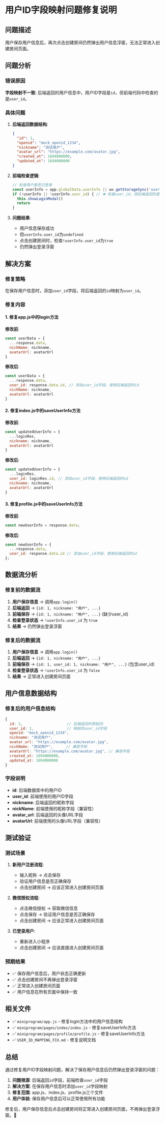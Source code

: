 # 用户ID字段映射问题修复说明

## 问题描述

用户保存用户信息后，再次点击创建房间仍然弹出用户信息浮窗，无法正常进入创建房间页面。

## 问题分析

### 错误原因

**字段映射不一致**: 后端返回的用户信息中，用户ID字段是`id`，但前端代码中检查的是`user_id`。

### 具体问题

1. **后端返回数据结构**:
   ```json
   {
     "id": 1,
     "openid": "mock_openid_1234",
     "nickname": "测试用户",
     "avatar_url": "https://example.com/avatar.jpg",
     "created_at": 1694000000,
     "updated_at": 1694000000
   }
   ```

2. **前端检查逻辑**:
   ```javascript
   // 检查用户是否已登录
   const userInfo = app.globalData.userInfo || wx.getStorageSync('userInfo')
   if (!userInfo || !userInfo.user_id) { // ❌ 检查user_id，但后端返回的是id
     this.showLoginModal()
     return
   }
   ```

3. **问题结果**:
   - 用户信息保存成功
   - 但`userInfo.user_id`为`undefined`
   - 点击创建房间时，检查`!userInfo.user_id`为`true`
   - 仍然弹出登录浮窗

## 解决方案

### 修复策略

在保存用户信息时，添加`user_id`字段，将后端返回的`id`映射为`user_id`。

### 修复内容

#### 1. 修复app.js中的login方法

**修改前**:
```javascript
const userData = {
  ...response.data,
  nickName: nickname,
  avatarUrl: avatarUrl
}
```

**修改后**:
```javascript
const userData = {
  ...response.data,
  user_id: response.data.id, // 添加user_id字段，使用后端返回的id
  nickName: nickname,
  avatarUrl: avatarUrl
}
```

#### 2. 修复index.js中的saveUserInfo方法

**修改前**:
```javascript
const updatedUserInfo = {
  ...loginRes,
  nickname: nickname,
  avatarUrl: avatarUrl
}
```

**修改后**:
```javascript
const updatedUserInfo = {
  ...loginRes,
  user_id: loginRes.id, // 添加user_id字段，使用后端返回的id
  nickname: nickname,
  avatarUrl: avatarUrl
}
```

#### 3. 修复profile.js中的saveUserInfo方法

**修改前**:
```javascript
const newUserInfo = response.data;
```

**修改后**:
```javascript
const newUserInfo = {
  ...response.data,
  user_id: response.data.id // 添加user_id字段，使用后端返回的id
};
```

## 数据流分析

### 修复前的数据流

1. **用户保存信息** → 调用`app.login()`
2. **后端返回** → `{id: 1, nickname: "用户", ...}`
3. **前端保存** → `{id: 1, nickname: "用户", ...}` (缺少user_id)
4. **检查登录状态** → `!userInfo.user_id` 为 `true`
5. **结果** → 仍然弹出登录浮窗

### 修复后的数据流

1. **用户保存信息** → 调用`app.login()`
2. **后端返回** → `{id: 1, nickname: "用户", ...}`
3. **前端保存** → `{id: 1, user_id: 1, nickname: "用户", ...}` (包含user_id)
4. **检查登录状态** → `!userInfo.user_id` 为 `false`
5. **结果** → 正常进入创建房间页面

## 用户信息数据结构

### 修复后的用户信息结构

```javascript
{
  id: 1,                    // 后端返回的原始ID
  user_id: 1,               // 映射的user_id字段
  openid: "mock_openid_1234",
  nickname: "测试用户",
  avatar_url: "https://example.com/avatar.jpg",
  nickName: "测试用户",      // 兼容字段
  avatarUrl: "https://example.com/avatar.jpg", // 兼容字段
  created_at: 1694000000,
  updated_at: 1694000000
}
```

### 字段说明

- **id**: 后端数据库中的用户ID
- **user_id**: 前端使用的用户ID字段
- **nickname**: 后端返回的昵称字段
- **nickName**: 前端使用的昵称字段（兼容性）
- **avatar_url**: 后端返回的头像URL字段
- **avatarUrl**: 前端使用的头像URL字段（兼容性）

## 测试验证

### 测试场景

1. **新用户注册流程**:
   - 输入昵称 → 点击保存
   - 验证用户信息是否正确保存
   - 点击创建房间 → 应该正常进入创建房间页面

2. **微信授权流程**:
   - 点击微信授权 → 获取微信信息
   - 点击保存 → 验证用户信息是否正确保存
   - 点击创建房间 → 应该正常进入创建房间页面

3. **已登录用户**:
   - 重新进入小程序
   - 点击创建房间 → 应该直接进入创建房间页面

### 预期结果

- ✅ 保存用户信息后，用户状态正确更新
- ✅ 点击创建房间不再弹出登录浮窗
- ✅ 正常进入创建房间页面
- ✅ 用户信息在所有页面中保持一致

## 相关文件

- ✅ `miniprogram/app.js` - 修复login方法中的用户信息结构
- ✅ `miniprogram/pages/index/index.js` - 修复saveUserInfo方法
- ✅ `miniprogram/pages/profile/profile.js` - 修复saveUserInfo方法
- ✅ `USER_ID_MAPPING_FIX.md` - 修复说明文档

## 总结

通过修复用户ID字段映射问题，解决了保存用户信息后仍然弹出登录浮窗的问题：

1. **问题根源**: 后端返回`id`字段，前端检查`user_id`字段
2. **解决方案**: 在保存用户信息时添加`user_id`字段映射
3. **修复范围**: app.js、index.js、profile.js三个文件
4. **用户体验**: 保存用户信息后可以正常使用所有功能

修复后，用户保存信息后点击创建房间将正常进入创建房间页面，不再弹出登录浮窗。🎉
